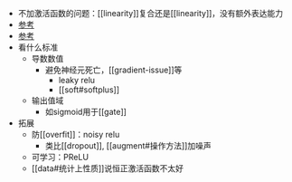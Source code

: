 - 不加激活函数的问题：[[linearity]]复合还是[[linearity]]，没有额外表达能力
- [参考](https://zhuanlan.zhihu.com/p/30510596)
- [参考](https://zhuanlan.zhihu.com/p/172254089)
- 看什么标准
  - 导数数值
    - 避免神经元死亡，[[gradient-issue]]等
      - leaky relu
      - [[soft#softplus]]
  - 输出值域
    - 如sigmoid用于[[gate]]
- 拓展
  - 防[[overfit]]：noisy relu
    - 类比[[dropout]], [[augment#操作方法]]加噪声
  - 可学习：PReLU
  - [[data#统计上性质]]说恒正激活函数不太好